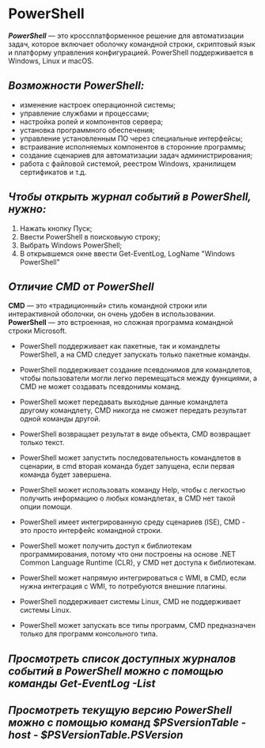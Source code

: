 # PowerShell

***PowerShell*** — это кроссплатформенное решение для автоматизации задач, которое включает оболочку командной строки, скриптовый язык и платформу управления конфигурацией. PowerShell поддерживается в Windows, Linux и macOS.

## ***Возможности PowerShell:***

- изменение настроек операционной системы;
- управление службами и процессами;
- настройка ролей и компонентов сервера;
- установка программного обеспечения;
- управление установленным ПО через специальные интерфейсы;
- встраивание исполняемых компонентов в сторонние программы;
- создание сценариев для автоматизации задач администрирования;
- работа с файловой системой, реестром Windows, хранилищем сертификатов и т.д.


## ***Чтобы открыть журнал событий в PowerShell, нужно:***
1. Нажать кнопку Пуск;
2. Ввести PowerShell в поисковыую строку;
3. Выбрать Windows PowerShell;
4. В открывшемся окне ввести Get-EventLog, LogName "Windows PowerShell"

## ***Отличие CMD от PowerShell***

**CMD** — это «традиционный» стиль командной строки или интерактивной оболочки, он очень удобен в использовании.\
**PowerShell** — это встроенная, но сложная программа командной строки Microsoft.

- PowerShell поддерживает как пакетные, так и командлеты PowerShell, а на CMD следует запускать только пакетные команды.

- PowerShell поддерживает создание псевдонимов для командлетов, чтобы пользователи могли легко перемещаться между функциями, а CMD не может создавать псевдонимы команд.

- PowerShell может передавать выходные данные командлета другому командлету, CMD никогда не сможет передать результат одной команды другой.

- PowerShell возвращает результат в виде объекта,	CMD возвращает только текст.

- PowerShell может запустить последовательность командлетов в сценарии, в cmd вторая команда будет запущена, если первая команда будет завершена.

- PowerShell может использовать команду Help, чтобы с легкостью получить информацию о любых командлетах, в CMD нет такой опции помощи.

- PowerShell имеет интегрированную среду сценариев (ISE), CMD - это просто интерфейс командной строки.

- PowerShell может получить доступ к библиотекам программирования, потому что они построены на основе .NET Common Language Runtime (CLR), у CMD нет доступа к библиотекам.

- PowerShell может напрямую интегрироваться с WMI, в CMD, если нужна интеграция с WMI, то потребуются внешние плагины.

- PowerShell поддерживает системы Linux, CMD не поддерживает системы Linux.

- PowerShell может запускать все типы программ, CMD предназначен только для программ консольного типа.

## *Просмотреть список доступных журналов событий в PowerShell можно с помощью команды* ***Get-EventLog -List***

## *Просмотреть текущую версию PowerShell можно с помощью команд* ***$PSversionTable - host - $PSVersionTable.PSVersion***